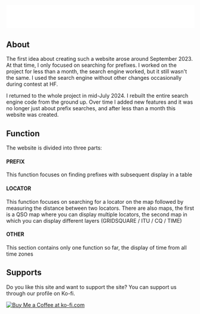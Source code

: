 
<img src="image/logo-web-hq.png" alt="Logo web" width="1000">

## About

The first idea about creating such a website arose around September 2023. At that time, I only focused on searching for prefixes. I worked on the project for less than a month, the search engine worked, but it still wasn't the same. I used the search engine without other changes occasionally during contest at HF.

I returned to the whole project in mid-July 2024. I rebuilt the entire search engine code from the ground up. Over time I added new features and it was no longer just about prefix searches, and after less than a month this website was created.

## Function

The website is divided into three parts:

#### PREFIX
This function focuses on finding prefixes with subsequent display in a table

#### LOCATOR
This function focuses on searching for a locator on the map followed by measuring the distance between two locators. There are also maps, the first is a QSO map where you can display multiple locators, the second map in which you can display different layers (GRIDSQUARE / ITU / CQ / TIME)

#### OTHER
This section contains only one function so far, the display of time from all time zones

## Supports

Do you like this site and want to support the site? You can support us through our profile on Ko-fi.

<a href='https://ko-fi.com/E1E3SVQKA' target='_blank'><img height='36' style='border:0px;height:36px;' src='https://storage.ko-fi.com/cdn/kofi1.png?v=3' border='0' alt='Buy Me a Coffee at ko-fi.com' /></a>